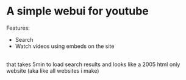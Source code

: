 # A simple webui for youtube
Features:
- Search
- Watch videos using embeds on the site

<br>
that takes 5min to load search results and looks like a 2005 html only website (aka like all websites i make) 
